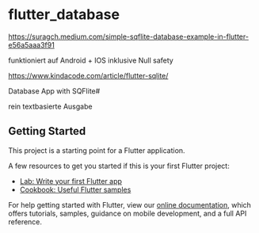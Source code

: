 # flutter_database

https://suragch.medium.com/simple-sqflite-database-example-in-flutter-e56a5aaa3f91

funktioniert auf Android + IOS inklusive Null safety

https://www.kindacode.com/article/flutter-sqlite/

Database App with SQFlite#

rein textbasierte Ausgabe

## Getting Started

This project is a starting point for a Flutter application.

A few resources to get you started if this is your first Flutter project:

- [Lab: Write your first Flutter app](https://flutter.dev/docs/get-started/codelab)
- [Cookbook: Useful Flutter samples](https://flutter.dev/docs/cookbook)

For help getting started with Flutter, view our
[online documentation](https://flutter.dev/docs), which offers tutorials,
samples, guidance on mobile development, and a full API reference.
